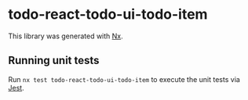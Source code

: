 # todo-react-todo-ui-todo-item

This library was generated with [Nx](https://nx.dev).

## Running unit tests

Run `nx test todo-react-todo-ui-todo-item` to execute the unit tests via [Jest](https://jestjs.io).
